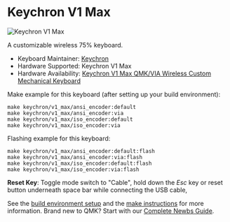 # Keychron V1 Max

![Keychron V1 Max](https://cdn.shopify.com/s/files/1/0059/0630/1017/files/V1-Max-1.jpg?v=1699065014)

A customizable wireless 75% keyboard.

* Keyboard Maintainer: [Keychron](https://github.com/keychron)
* Hardware Supported: Keychron V1 Max
* Hardware Availability: [Keychron V1 Max QMK/VIA Wireless Custom Mechanical Keyboard](https://www.keychron.com/products/keychron-v1-max-qmk-via-wireless-custom-mechanical-keyboard)

Make example for this keyboard (after setting up your build environment):

    make keychron/v1_max/ansi_encoder:default
    make keychron/v1_max/ansi_encoder:via
    make keychron/v1_max/iso_encoder:default
    make keychron/v1_max/iso_encoder:via

Flashing example for this keyboard:

    make keychron/v1_max/ansi_encoder:default:flash
    make keychron/v1_max/ansi_encoder:via:flash
    make keychron/v1_max/iso_encoder:default:flash
    make keychron/v1_max/iso_encoder:via:flash

**Reset Key**: Toggle mode switch to "Cable", hold down the *Esc* key or reset button underneath space bar while connecting the USB cable,

See the [build environment setup](https://docs.qmk.fm/#/getting_started_build_tools) and the [make instructions](https://docs.qmk.fm/#/getting_started_make_guide) for more information. Brand new to QMK? Start with our [Complete Newbs Guide](https://docs.qmk.fm/#/newbs).
